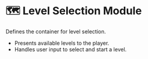 # 🗺️ Level Selection Module

Defines the container for level selection.

- Presents available levels to the player.
- Handles user input to select and start a level.
